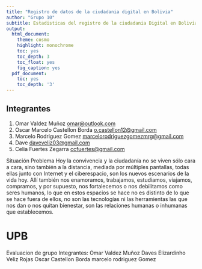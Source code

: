 ```yaml
---
title: "Registro de datos de la ciudadania digital en Bolivia"
author: "Grupo 10"
subtitle: Estadisticas del registro de la ciudadania Digital en Bolivia
output:
  html_document:
    theme: cosmo
    highlight: monochrome
    toc: yes
    toc_depth: 3
    toc_float: yes
    fig_caption: yes
  pdf_document:
    toc: yes
    toc_depth: '3'
---
```


## Integrantes

1. Omar Valdez Muñoz omar@outlook.com
2. Oscar Marcelo Castellon Borda o.castellon12@gmail.com
3. Marcelo Rodriguez Gomez marcelorodriguezgomezmrg@gmail.com
4. Dave daveveliz03@gmail.com
5. Celia Fuertes Zegarra  ccfuertes@gmail.com

Situación Problema
Hoy la convivencia y la ciudadanía no se viven sólo cara a cara, sino también a la distancia, mediada por múltiples pantallas, todas ellas junto con Internet y el ciberespacio, son los nuevos escenarios de la vida hoy. Allí también nos enamoramos, trabajamos, estudiamos, viajamos, compramos, y por supuesto, nos fortalecemos o nos debilitamos como seres humanos, lo que en estos espacios se hace no es distinto de lo que se hace fuera de ellos, no son las tecnologías ni las herramientas las que nos dan o nos quitan bienestar, son las relaciones humanas o inhumanas que establecemos.


# UPB
Evaluacion de grupo 
Integrantes:
Omar Valdez Muñoz
Daves Elizardinho Veliz Rojas
Oscar Castellon Borda
marcelo rodriguez Gomez
